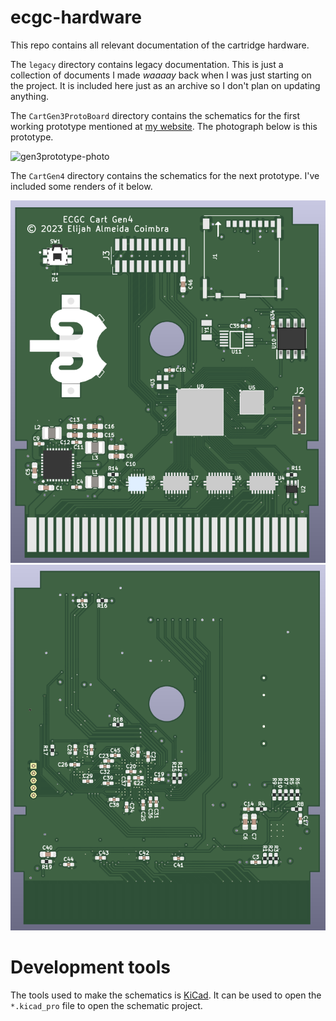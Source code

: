 # ecgc-hardware

This repo contains all relevant documentation of the cartridge hardware.

The `legacy` directory contains legacy documentation.
This is just a collection of documents I made *waaaay* back when I was
just starting on the project.
It is included here just as an archive so I don't plan on updating anything.

The `CartGen3ProtoBoard` directory contains the schematics for the
first working prototype mentioned at [my website](https://efacdev.nl/posts/ecgc/20220601).
The photograph below is this prototype.

![gen3prototype-photo](https://user-images.githubusercontent.com/43206514/217519505-81669f43-df62-44b2-97f7-6338e39c4504.png)

The `CartGen4` directory contains the schematics for the
next prototype.
I've included some renders of it below.

![gen4-render-front](/CartGen4/img/front.png)
![gen4-render-back](/CartGen4/img/back.png)

# Development tools

The tools used to make the schematics is [KiCad](https://www.kicad.org/).
It can be used to open the `*.kicad_pro` file to open the schematic
project.
